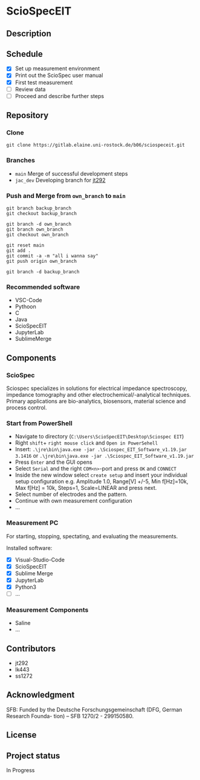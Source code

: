 # ScioSpecEIT

## Description

## Schedule

- [x] Set up measurement environment
- [x] Print out the ScioSpec user manual
- [x] First test measurement
- [ ] Review data
- [ ] Proceed and describe further steps

## Repository

### Clone
 ```
git clone https://gitlab.elaine.uni-rostock.de/b06/sciospeceit.git
 ```

### Branches

- `main` Merge of successful development steps
- `jac_dev` Developing branch for [jt292](https://gitlab.elaine.uni-rostock.de/jt292)

### Push and Merge from `own_branch` to `main`

```
git branch backup_branch
git checkout backup_branch

git branch -d own_branch
git branch own_branch
git checkout own_branch

git reset main
git add .
git commit -a -m "all i wanna say"
git push origin own_branch

git branch -d backup_branch

```

### Recommended software

- VSC-Code
- Pythoon
- C
- Java
- ScioSpecEIT
- JupyterLab
- SublimeMerge

## Components

### ScioSpec

Sciospec specializes in solutions for electrical impedance spectroscopy, impedance tomography and other electrochemical/-analytical techniques. Primary applications are bio-analytics, biosensors, material science and process control.

### Start from PowerShell

- Navigate to directory (`C:\Users\ScioSpecEIT\Desktop\Sciospec EIT`)
- Right `shift`+ `right mouse click` and `Open in PowerSehell`
- Insert: `.\jre\bin\java.exe -jar .\Sciospec_EIT_Software_v1.19.jar 3.1416` or `.\jre\bin\java.exe -jar .\Sciospec_EIT_Software_v1.19.jar`
- Press `Enter` and the GUI opens
- Select `Serial` and the right `COM<n>`-port and press `OK` and `CONNECT`
- Inside the new window select `create setup` and insert your individual setup configuration e.g. Amplitude 1.0, Range[V] +/-5, Min f[Hz]=10k, Max f[Hz] = 10k,  Steps=1, Scale=LINEAR and press next.
- Select number of electrodes and the pattern.
- Continue with own measurement configuration
- ...

### Measurement PC

For starting, stopping, spectating, and evaluating the measurements.

Installed software:

- [x] Visual-Studio-Code
- [x] ScioSpecEIT
- [x] Sublime Merge
- [x] JupyterLab
- [x] Python3
- [ ] ...

### Measurement Components

- Saline
- ...

## Contributors

- jt292
- lk443
- ss1272


## Acknowledgment

SFB: Funded by the Deutsche Forschungsgemeinschaft (DFG, German Research Founda-
tion) – SFB 1270/2 - 299150580.

## License

 

## Project status

In Progress